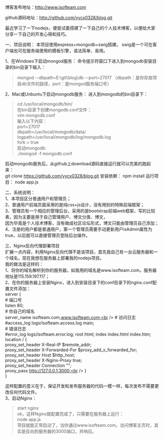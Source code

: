 博客发布地址：http://www.isofteam.com<br />

github源码地址：http://github.com/yycx0328/blog.git<br />

最近学习了一下nodejs，便尝试着搭建了一下自己的个人技术博客，以便给大家分享一下自己的开发心得和技巧。<br />

一、项目说明： 本项目使用express+mongodb+swig搭建。 swig是一个可在客户端也可在服务端使用的模板引擎，语法简单、易用。<br />

1、在Windows下启动mongod服务： 命令提示符窗口下进入到mongodb安装目录的bin目录下输入：<br />
> mongod --dbpath=E:\git\blog\db --port=27017 （dbpath：是你存放项目db文件的路径，port：是mongod服务端口号）<br />

2、Mac或Unbuntu下启动mongodb服务： 进入到mongodb的bin目录下：<br />
> cd /usr/local/mongodb/bin/<br />
在bin目录下创建mongodb.conf文件：<br />
> vim mongodb.conf<br />
输入以下内容：<br />
port=27017<br />
dbpath=/usr/local/mongodb/data/<br />
logpath=/usr/local/mongodb/log/mongodb.log<br />
fork = true<br />
启动mongodb:<br />
> ./mongod -f mongodb.conf<br />

启动mongodb服务后，从github上download源码直接运行就可以完美的跑起来：<br />
git clone https://github.com/yycx0328/blog.git 安装依赖： npm install 运行项目： node app.js<br />

二、系统说明：<br />
1、本项目区分普通用户和管理员；<br />
2、普通用户前端页面采用的是纯css+js设计，没有用别的特殊前端框架；<br />
3、管理员有一个相应的管理后台，采用的是bootstrap前端web框架，写的比较素，因为主要是用于自己管理用户、博文分类、博文，<br />
因为毕竟是个人技术博客，没有做成社区论坛形式，博文只能由管理员自己添加；<br />
4、注册的用户都是普通用户，第一个管理员需要手动更新用户isAdmin属性为true，以后就可以直接管理员登陆后台操作。<br />

三、Nginx反向代理部署项目<br />
扩展一点内容，利用Nginx反向代理不是该项目，首先我自己有一台云服务器和一个域名，现在我想在服务器上部署我的nodejs项目。<br />
我的做法是这样的：<br />
1、将你的域名解析到你的服务器，如我用的域名是www.isofteam.com，服务器地址是115.159.197.117；<br />
2、在你的服务器上安装Nginx，进入到安装目录下的conf目录下的nginx.conf配置文件添加：<br />
server {<br />
     # 端口号<br />
     listen 80;<br />
     # 你自己的域名<br />
     server_name isofteam.com,www.isofteam.com;<br />
     # 访问日志<br />
     #access_log logs/isofteam.access.log main;<br />
     # 错误日志<br />
     #error_log logs/isofteam.error.log; root html; index index.html index.htm;<br />
     location / {<br />
        proxy_set_header   X-Real-IP        $remote_addr;<br />
        proxy_set_header   X-Forwarded-For  $proxy_add_x_forwarded_for;<br />
        proxy_set_header   Host             $http_host;<br />
        proxy_set_header   X-Nginx-Proxy    true;<br />
        proxy_set_header   Connection       "";<br />
        proxy_pass  http://127.0.0.1:3000;<br />
     }<br />
}<br />

这样配置的意义在于，保证开发和发布服务器的代码一模一样，每次发布不需要更改任何代码文件。<br />
3、启动Nginx：<br />
> start nginx<br />
ok，这样Nginx就配置完成了，只需要在服务器上运行：<br />
> node app.js<br />
项目就能正常启动了，当你通过www.isofteam.com，访问博客主页时，其实是反向到服务器的3000端口，并响应。<br />